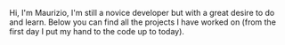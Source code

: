 Hi, I'm Maurizio,
I'm still a novice developer but with a great desire to do and learn.
Below you can find all the projects I have worked on (from the first day I put my hand to the code up to today).

<!---
Maurizio97/Maurizio97 is a ✨ special ✨ repository because its `README.md` (this file) appears on your GitHub profile.
You can click the Preview link to take a look at your changes.
--->
